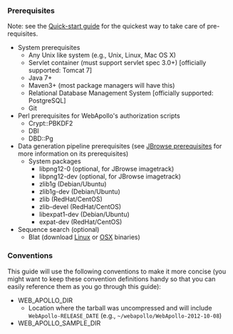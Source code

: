 ### Prerequisites

Note: see the [Quick-start guide](Quick_start_guide.md "wikilink") for the
quickest way to take care of pre-requisites.

-   System prerequisites
    -   Any Unix like system (e.g., Unix, Linux, Mac OS X)
    -   Servlet container (must support servlet spec 3.0+) [officially
        supported: Tomcat 7]
    -   Java 7+
    -   Maven3+ (most package managers will have this)
    -   Relational Database Management System [officially supported:
        PostgreSQL]
    -   Git
-   Perl prerequisites for WebApollo's authorization scripts
    -   Crypt::PBKDF2
    -   DBI
    -   DBD::Pg
-   Data generation pipeline prerequisites (see [JBrowse
    prerequisites](http://gmod.org/wiki/JBrowse_Configuration_Guide "wikilink") for more
    information on its prerequisites)
    -   System packages
        -   libpng12-0 (optional, for JBrowse imagetrack)
        -   libpng12-dev (optional, for JBrowse imagetrack)
        -   zlib1g (Debian/Ubuntu)
        -   zlib1g-dev (Debian/Ubuntu)
        -   zlib (RedHat/CentOS)
        -   zlib-devel (RedHat/CentOS)
        -   libexpat1-dev (Debian/Ubuntu)
        -   expat-dev (RedHat/CentOS)
-   Sequence search (optional)
    -   Blat (download
        [Linux](http://hgdownload.cse.ucsc.edu/admin/exe/linux.x86_64/)
        or
        [OSX](http://hgdownload.cse.ucsc.edu/admin/exe/macOSX.x86_64/|Mac)
        binaries)
### Conventions

This guide will use the following conventions to make it more concise
(you might want to keep these convention definitions handy so that you
can easily reference them as you go through this guide):

-   WEB\_APOLLO\_DIR
    -   Location where the tarball was uncompressed and will include
        `WebApollo-RELEASE_DATE` (e.g.,
        `~/webapollo/WebApollo-2012-10-08`)
-   WEB\_APOLLO\_SAMPLE\_DIR
